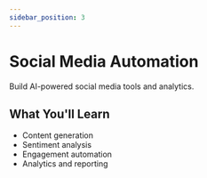 ```yaml
---
sidebar_position: 3
---
```


# Social Media Automation

Build AI-powered social media tools and analytics.

## What You'll Learn

- Content generation
- Sentiment analysis
- Engagement automation
- Analytics and reporting 